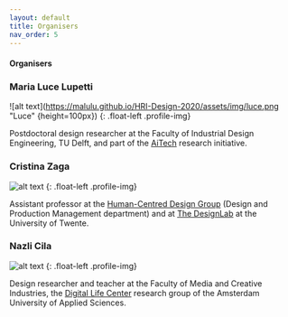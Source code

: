 ```yaml
---
layout: default
title: Organisers
nav_order: 5
---
```


#### Organisers


### Maria Luce Lupetti

![alt text](https://malulu.github.io/HRI-Design-2020/assets/img/luce.png "Luce" {height=100px})
{: .float-left .profile-img}

Postdoctoral design researcher at the Faculty of Industrial Design Engineering, TU Delft, and part of the [AiTech](https://www.tudelft.nl/aitech/projects/embodied-manifestos-of-human-ai-partnerships/) research initiative.

### Cristina Zaga

![alt text](https://malulu.github.io/HRI-Design-2020/assets/img/cri.png)
{: .float-left .profile-img}

Assistant professor at the [Human-Centred Design Group](https://www.utwente.nl/en/et/dpm/hcd/#staff) (Design and Production Management department) and at [The DesignLab](https://www.utwente.nl/en/designlab/) at the University of Twente. 

### Nazli Cila

![alt text](https://malulu.github.io/HRI-Design-2020/assets/img/nazli.png )
{: .float-left .profile-img}

Design researcher and teacher at the Faculty of Media and Creative Industries, the [Digital Life Center](http://www.digitallifecentre.nl/team/dr-nazli-cila) research group of the Amsterdam University of Applied Sciences. 
